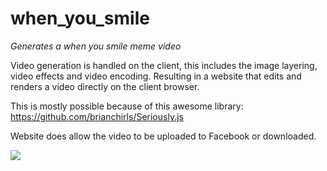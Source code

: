 # when_you_smile

<i>Generates a when you smile meme video</i>

Video generation is handled on the client, this includes the image layering, video effects and video encoding.
Resulting in a website that edits and renders a video directly on the client browser.

This is mostly possible because of this awesome library: https://github.com/brianchirls/Seriously.js

Website does allow the video to be uploaded to Facebook or downloaded.

<img src="https://i.imgur.com/vRskRTq.jpg"/>
